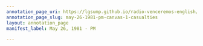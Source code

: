```yaml
---
annotation_page_uri: https://lgsump.github.io/radio-venceremos-english/annotations/may-26-1981-pm-canvas-1-casualties.json
annotation_page_slug: may-26-1981-pm-canvas-1-casualties
layout: annotation_page
manifest_label: May 26, 1981 - PM

---
```

